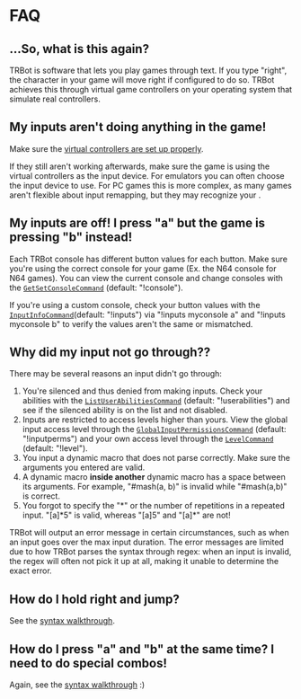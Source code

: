 # FAQ

## ...So, what is this again?
TRBot is software that lets you play games through text. If you type "right", the character in your game will move right if configured to do so. TRBot achieves this through virtual game controllers on your operating system that simulate real controllers.

## My inputs aren't doing anything in the game!
Make sure the [virtual controllers are set up properly](./Setup-VController.md).

If they still aren't working afterwards, make sure the game is using the virtual controllers as the input device. For emulators you can often choose the input device to use. For PC games this is more complex, as many games aren't flexible about input remapping, but they may recognize your .

## My inputs are off! I press "a" but the game is pressing "b" instead!
Each TRBot console has different button values for each button. Make sure you're using the correct console for your game (Ex.  the N64 console for N64 games). You can view the current console and change consoles with the [`GetSetConsoleCommand`](../TRBot/TRBot.Commands/Commands/GetSetConsoleCommand.cs) (default: "!console").

If you're using a custom console, check your button values with the [`InputInfoCommand`](../TRBot/TRBot.Commands/Commands/InputInfoCommand.cs)(default: "!inputs") via "!inputs myconsole a" and "!inputs myconsole b" to verify the values aren't the same or mismatched.

## Why did my input not go through??
There may be several reasons an input didn't go through:

1. You're silenced and thus denied from making inputs. Check your abilities with the [`ListUserAbilitiesCommand`](../TRBot/TRBot.Commands/Commands/ListUserAbilitiesCommand.cs) (default: "!userabilities") and see if the silenced ability is on the list and not disabled.
2. Inputs are restricted to access levels higher than yours. View the global input access level through the [`GlobalInputPermissionsCommand`](../TRBot/TRBot.Commands/Commands/GlobalInputPermissionsCommand.cs) (default: "!inputperms") and your own access level through the [`LevelCommand`](../TRBot/TRBot.Commands/Commands/LevelCommand.cs) (default: "!level").
3. You input a dynamic macro that does not parse correctly. Make sure the arguments you entered are valid.
4. A dynamic macro **inside another** dynamic macro has a space between its arguments. For example, "#mash(a, b)" is invalid while "#mash(a,b)" is correct.
5. You forgot to specify the "*" or the number of repetitions in a repeated input. "[a]\*5" is valid, whereas "[a]5" and "[a]\*" are not!

TRBot will output an error message in certain circumstances, such as when an input goes over the max input duration. The error messages are limited due to how TRBot parses the syntax through regex: when an input is invalid, the regex will often not pick it up at all, making it unable to determine the exact error.

## How do I hold right and jump?
See the [syntax walkthrough](./Syntax-Walkthrough.md).

## How do I press "a" and "b" at the same time? I need to do special combos!
Again, see the [syntax walkthrough](./Syntax-Walkthrough.md) :)
